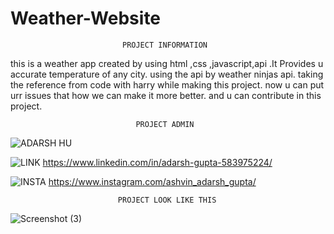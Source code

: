 # Weather-Website

                             PROJECT INFORMATION 
this is a weather app created by using html ,css ,javascript,api .It Provides u accurate temperature of any city.
using the api by weather ninjas api.
taking the reference from code with harry while making this project.
now u can put urr issues that how we can  make it more better.
and u can contribute in this project.






                                PROJECT ADMIN
![ADARSH HU](https://user-images.githubusercontent.com/114686600/209765681-e59639e6-7fdd-4aab-81fd-04ada2551aa0.jpeg)

















![LINK](https://user-images.githubusercontent.com/114686600/209764838-596df534-afc4-424d-a9a5-c838f3ab6434.png)
https://www.linkedin.com/in/adarsh-gupta-583975224/




![INSTA](https://user-images.githubusercontent.com/114686600/209764636-144fe5ba-89a5-40a4-815d-fb67b12cfd15.jpeg)
https://www.instagram.com/ashvin_adarsh_gupta/





     
                            PROJECT LOOK LIKE THIS
![Screenshot (3)](https://user-images.githubusercontent.com/114686600/209763538-43e8e2d4-b7c4-47b7-a5ea-abcdffb91516.png)
